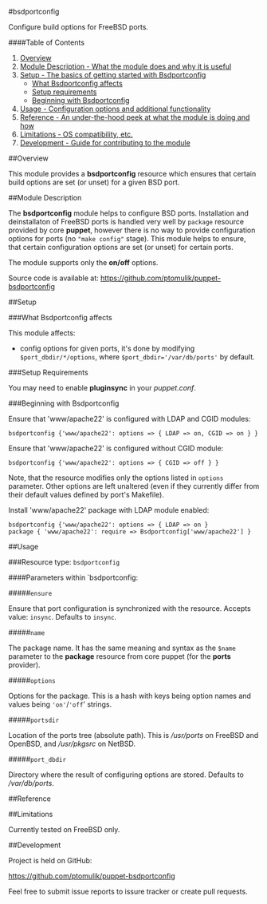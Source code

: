 #bsdportconfig

Configure build options for FreeBSD ports.

####Table of Contents

1. [Overview](#overview)
2. [Module Description - What the module does and why it is useful](#module-description)
3. [Setup - The basics of getting started with Bsdportconfig](#setup)
    * [What Bsdportconfig affects](#what-[bsdportconfig]-affects)
    * [Setup requirements](#setup-requirements)
    * [Beginning with Bsdportconfig](#beginning-with-Bsdportconfig)
4. [Usage - Configuration options and additional functionality](#usage)
5. [Reference - An under-the-hood peek at what the module is doing and how](#reference)
5. [Limitations - OS compatibility, etc.](#limitations)
6. [Development - Guide for contributing to the module](#development)

##Overview

This module provides a **bsdportconfig** resource which ensures that certain
build options are set (or unset) for a given BSD port.

##Module Description

The **bsdportconfig** module helps to configure BSD ports. Installation and
deinstallaton of FreeBSD ports is handled very well by `package` resource
provided by core **puppet**, however there is no way to provide configuration
options for ports (no `"make config"` stage). This module helps to ensure, that
certain configuration options are set (or unset) for certain ports.

The module supports only the **on/off** options.

Source code is available at: https://github.com/ptomulik/puppet-bsdportconfig

##Setup

###What Bsdportconfig affects

This module affects:

* config options for given ports, it's done by modifying
  `$port_dbdir/*/options`, where `$port_dbdir='/var/db/ports'` by default.

###Setup Requirements

You may need to enable **pluginsync** in your *puppet.conf*.

###Beginning with Bsdportconfig

Ensure that 'www/apache22' is configured with LDAP and CGID modules:

    bsdportconfig {'www/apache22': options => { LDAP => on, CGID => on } }

Ensure that 'www/apache22' is configured without CGID module:

    bsdportconfig {'www/apache22': options => { CGID => off } }

Note, that the resource modifies only the options listed in `options`
parameter. Other options are left unaltered (even if they currently differ from
their default values defined by port's Makefile).

Install 'www/apache22' package with LDAP module enabled:

    bsdportconfig {'www/apache22': options => { LDAP => on }
    package { 'www/apache22': require => Bsdportconfig['www/apache22'] }

##Usage

###Resource type: `bsdportconfig`

####Parameters within `bsdportconfig:

#####`ensure`

Ensure that port configuration is synchronized with the resource. Accepts
value: `insync`. Defaults to `insync`.

#####`name`

The package name. It has the same meaning and syntax as the `$name` parameter
to the **package** resource from core puppet (for the **ports** provider).

#####`options`

Options for the package. This is a hash with keys being option names and values
being `'on'`/`'off`' strings.

#####`portsdir`

Location of the ports tree (absolute path). This is */usr/ports* on FreeBSD and
OpenBSD, and */usr/pkgsrc* on NetBSD. 

#####`port_dbdir`

Directory where the result of configuring options are stored. Defaults to
*/var/db/ports*.

##Reference

##Limitations

Currently tested on FreeBSD only.

##Development

Project is held on GitHub:

https://github.com/ptomulik/puppet-bsdportconfig

Feel free to submit issue reports to issure tracker or create pull requests.
